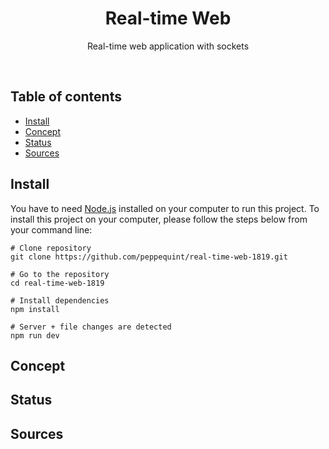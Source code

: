 <div align="center">
	<h1 align='center'>Real-time Web</h1>
<!-- 	<img align='center' src="./public/src/img/screenshot-application.png" width="420" /> -->
</div>
<p align="center">
	Real-time web application with sockets
	<br>
	<!-- <a href="#">Live demo</a> -->
</p>
<br>

## Table of contents

- [Install](#install)
- [Concept](#concept)
- [Status](#status)
- [Sources](#sources)

## Install

You have to need [Node.js](https://nodejs.org/en/download/) installed on your computer to run this project. To install this project on your computer, please follow the steps below from your command line:

```shell
# Clone repository
git clone https://github.com/peppequint/real-time-web-1819.git

# Go to the repository
cd real-time-web-1819

# Install dependencies
npm install

# Server + file changes are detected
npm run dev
```

## Concept

## Status

## Sources
